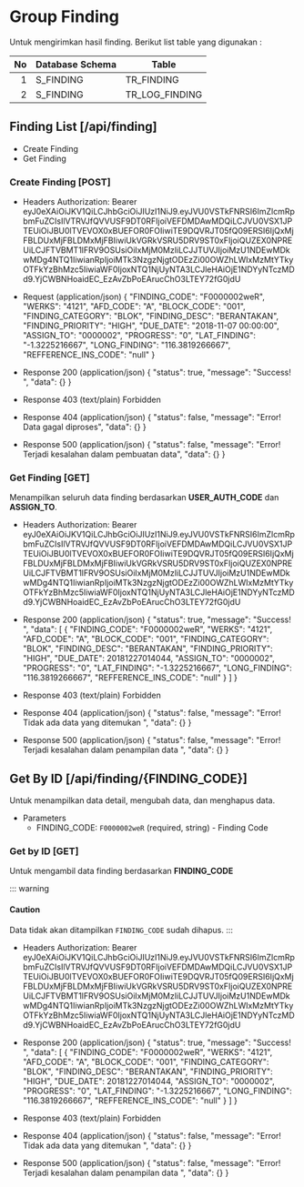 # Group Finding

Untuk mengirimkan hasil finding. Berikut list table yang digunakan :

No | Database Schema | Table
--:| ---- | -----------
 1 | S_FINDING  | TR_FINDING
 2 | S_FINDING  | TR_LOG_FINDING

## Finding List [/api/finding]

+ Create Finding
+ Get Finding

### Create Finding [POST]

+ Headers
	Authorization: Bearer eyJ0eXAiOiJKV1QiLCJhbGciOiJIUzI1NiJ9.eyJVU0VSTkFNRSI6ImZlcmRpbmFuZCIsIlVTRVJfQVVUSF9DT0RFIjoiVEFDMDAwMDQiLCJVU0VSX1JPTEUiOiJBU0lTVEVOX0xBUEFOR0FOIiwiTE9DQVRJT05fQ09ERSI6IjQxMjFBLDUxMjFBLDMxMjFBIiwiUkVGRkVSRU5DRV9ST0xFIjoiQUZEX0NPREUiLCJFTVBMT1lFRV9OSUsiOiIxMjM0MzIiLCJJTUVJIjoiMzU1NDEwMDkwMDg4NTQ1IiwianRpIjoiMTk3NzgzNjgtODEzZi00OWZhLWIxMzMtYTkyOTFkYzBhMzc5IiwiaWF0IjoxNTQ1NjUyNTA3LCJleHAiOjE1NDYyNTczMDd9.YjCWBNHoaidEC_EzAvZbPoEArucChO3LTEY72fG0jdU

+ Request (application/json)
	{
		"FINDING_CODE": "F0000002weR",
		"WERKS": "4121",
		"AFD_CODE": "A",
		"BLOCK_CODE": "001",
		"FINDING_CATEGORY": "BLOK",
		"FINDING_DESC": "BERANTAKAN",
		"FINDING_PRIORITY": "HIGH",
		"DUE_DATE": "2018-11-07 00:00:00",
		"ASSIGN_TO": "0000002",
		"PROGRESS": "0",
		"LAT_FINDING": "-1.3225216667",
		"LONG_FINDING": "116.3819266667",
		"REFFERENCE_INS_CODE": "null"
	}

+ Response 200 (application/json)
	{
		"status": true,
		"message": "Success! ",
		"data": {}
	}
+ Response 403 (text/plain)
	Forbidden

+ Response 404 (application/json)
	{
		"status": false,
		"message": "Error! Data gagal diproses",
		"data": {}
	}

+ Response 500 (application/json)
	{
		"status": false,
		"message": "Error! Terjadi kesalahan dalam pembuatan data",
		"data": {}
	}

### Get Finding [GET]

Menampilkan seluruh data finding berdasarkan **USER_AUTH_CODE** dan **ASSIGN_TO**.

+ Headers
	Authorization: Bearer eyJ0eXAiOiJKV1QiLCJhbGciOiJIUzI1NiJ9.eyJVU0VSTkFNRSI6ImZlcmRpbmFuZCIsIlVTRVJfQVVUSF9DT0RFIjoiVEFDMDAwMDQiLCJVU0VSX1JPTEUiOiJBU0lTVEVOX0xBUEFOR0FOIiwiTE9DQVRJT05fQ09ERSI6IjQxMjFBLDUxMjFBLDMxMjFBIiwiUkVGRkVSRU5DRV9ST0xFIjoiQUZEX0NPREUiLCJFTVBMT1lFRV9OSUsiOiIxMjM0MzIiLCJJTUVJIjoiMzU1NDEwMDkwMDg4NTQ1IiwianRpIjoiMTk3NzgzNjgtODEzZi00OWZhLWIxMzMtYTkyOTFkYzBhMzc5IiwiaWF0IjoxNTQ1NjUyNTA3LCJleHAiOjE1NDYyNTczMDd9.YjCWBNHoaidEC_EzAvZbPoEArucChO3LTEY72fG0jdU

+ Response 200 (application/json)
	{
		"status": true,
		"message": "Success! ",
		"data": [
			{
				"FINDING_CODE": "F0000002weR",
				"WERKS": "4121",
				"AFD_CODE": "A",
				"BLOCK_CODE": "001",
				"FINDING_CATEGORY": "BLOK",
				"FINDING_DESC": "BERANTAKAN",
				"FINDING_PRIORITY": "HIGH",
				"DUE_DATE": 20181227014044,
				"ASSIGN_TO": "0000002",
				"PROGRESS": "0",
				"LAT_FINDING": "-1.3225216667",
				"LONG_FINDING": "116.3819266667",
				"REFFERENCE_INS_CODE": "null"
			}
		]
	}

+ Response 403 (text/plain)
	Forbidden

+ Response 404 (application/json)
	{
		"status": false,
		"message": "Error! Tidak ada data yang ditemukan ",
		"data": {}
	}

+ Response 500 (application/json)
	{
		"status": false,
		"message": "Error! Terjadi kesalahan dalam penampilan data ",
		"data": {}
	}

## Get By ID [/api/finding/{FINDING_CODE}]

Untuk menampilkan data detail, mengubah data, dan menghapus data.

+ Parameters
	+ FINDING_CODE: `F0000002weR` (required, string) - Finding Code

### Get by ID [GET]

Untuk mengambil data finding berdasarkan **FINDING_CODE**

::: warning
#### <i class="fa fa-warning"></i> Caution
Data tidak akan ditampilkan `FINDING_CODE` sudah dihapus.
:::

+ Headers
	Authorization: Bearer eyJ0eXAiOiJKV1QiLCJhbGciOiJIUzI1NiJ9.eyJVU0VSTkFNRSI6ImZlcmRpbmFuZCIsIlVTRVJfQVVUSF9DT0RFIjoiVEFDMDAwMDQiLCJVU0VSX1JPTEUiOiJBU0lTVEVOX0xBUEFOR0FOIiwiTE9DQVRJT05fQ09ERSI6IjQxMjFBLDUxMjFBLDMxMjFBIiwiUkVGRkVSRU5DRV9ST0xFIjoiQUZEX0NPREUiLCJFTVBMT1lFRV9OSUsiOiIxMjM0MzIiLCJJTUVJIjoiMzU1NDEwMDkwMDg4NTQ1IiwianRpIjoiMTk3NzgzNjgtODEzZi00OWZhLWIxMzMtYTkyOTFkYzBhMzc5IiwiaWF0IjoxNTQ1NjUyNTA3LCJleHAiOjE1NDYyNTczMDd9.YjCWBNHoaidEC_EzAvZbPoEArucChO3LTEY72fG0jdU

+ Response 200 (application/json)
	{
		"status": true,
		"message": "Success! ",
		"data": [
			{
				"FINDING_CODE": "F0000002weR",
				"WERKS": "4121",
				"AFD_CODE": "A",
				"BLOCK_CODE": "001",
				"FINDING_CATEGORY": "BLOK",
				"FINDING_DESC": "BERANTAKAN",
				"FINDING_PRIORITY": "HIGH",
				"DUE_DATE": 20181227014044,
				"ASSIGN_TO": "0000002",
				"PROGRESS": "0",
				"LAT_FINDING": "-1.3225216667",
				"LONG_FINDING": "116.3819266667",
				"REFFERENCE_INS_CODE": "null"
			}
		]
	}

+ Response 403 (text/plain)
	Forbidden

+ Response 404 (application/json)
	{
		"status": false,
		"message": "Error! Tidak ada data yang ditemukan ",
		"data": {}
	}

+ Response 500 (application/json)
	{
		"status": false,
		"message": "Error! Terjadi kesalahan dalam penampilan data ",
		"data": {}
	}
